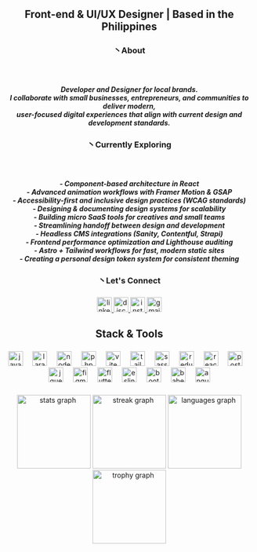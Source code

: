 <h2 align="center">Front-end & UI/UX Designer | Based in the Philippines</h2>

###

<h3 align="center">丶About</h3>

###

<br clear="both">

<h5 align="center">Developer and Designer for local brands.<br> I collaborate with small businesses, entrepreneurs, and communities to deliver modern, <br>user-focused digital experiences that align with current design and development standards.</h5>

###

<h3 align="center">丶Currently Exploring</h3>

###

<br clear="both">

<h5 align="center">- Component-based architecture in React<br>- Advanced animation workflows with Framer Motion & GSAP<br>- Accessibility-first and inclusive design practices (WCAG standards)<br>- Designing & documenting design systems for scalability<br>- Building micro SaaS tools for creatives and small teams<br>- Streamlining handoff between design and development<br>- Headless CMS integrations (Sanity, Contentful, Strapi)<br>- Frontend performance optimization and Lighthouse auditing<br>- Astro + Tailwind workflows for fast, modern static sites<br>- Creating a personal design token system for consistent theming</h5>

###

<h3 align="center">丶Let's Connect</h3>

###

<div align="center">
  <a href="https://www.linkedin.com/in/jefferson-aguilar-b774282b6/" target="_blank">
    <img src="https://img.shields.io/static/v1?message=LinkedIn&logo=linkedin&label=&color=390189&logoColor=&labelColor=&style=for-the-badge" height="30" alt="linkedin logo"  />
  </a>
  <a href="https://guns.lol/purpp" target="_blank">
    <img src="https://img.shields.io/static/v1?message=Discord&logo=discord&label=&color=390189&logoColor=white&labelColor=&style=for-the-badge" height="30" alt="discord logo"  />
  </a>
  <a href="https://www.instagram.com/0reo.runtz/" target="_blank">
    <img src="https://img.shields.io/static/v1?message=Instagram&logo=instagram&label=&color=390189&logoColor=white&labelColor=&style=for-the-badge" height="30" alt="instagram logo"  />
  </a>
  <a href="xyzdraco9@gmail.com" target="_blank">
    <img src="https://img.shields.io/static/v1?message=Gmail&logo=gmail&label=&color=390189&logoColor=white&labelColor=&style=for-the-badge" height="30" alt="gmail logo"  />
  </a>
</div>

###

<h2 align="center">Stack & Tools</h2>

###

<div align="center">
  <img src="https://cdn.simpleicons.org/javascript/F7DF1E" height="30" alt="javascript logo"  />
  <img width="12" />
  <img src="https://cdn.simpleicons.org/laravel/FF2D20" height="30" alt="laravel logo"  />
  <img width="12" />
  <img src="https://cdn.simpleicons.org/nodedotjs/339933" height="30" alt="nodejs logo"  />
  <img width="12" />
  <img src="https://cdn.simpleicons.org/php/777BB4" height="30" alt="php logo"  />
  <img width="12" />
  <img src="https://cdn.simpleicons.org/vite/646CFF" height="30" alt="vite logo"  />
  <img width="12" />
  <img src="https://cdn.simpleicons.org/tailwindcss/06B6D4" height="30" alt="tailwindcss logo"  />
  <img width="12" />
  <img src="https://cdn.simpleicons.org/sass/CC6699" height="30" alt="sass logo"  />
  <img width="12" />
  <img src="https://cdn.simpleicons.org/redux/764ABC" height="30" alt="redux logo"  />
  <img width="12" />
  <img src="https://cdn.simpleicons.org/react/61DAFB" height="30" alt="react logo"  />
  <img width="12" />
  <img src="https://cdn.simpleicons.org/postgresql/4169E1" height="30" alt="postgresql logo"  />
  <img width="12" />
  <img src="https://cdn.simpleicons.org/jquery/0769AD" height="30" alt="jquery logo"  />
  <img width="12" />
  <img src="https://cdn.simpleicons.org/figma/F24E1E" height="30" alt="figma logo"  />
  <img width="12" />
  <img src="https://cdn.simpleicons.org/flutter/02569B" height="30" alt="flutter logo"  />
  <img width="12" />
  <img src="https://cdn.simpleicons.org/eslint/4B32C3" height="30" alt="eslint logo"  />
  <img width="12" />
  <img src="https://cdn.simpleicons.org/bootstrap/7952B3" height="30" alt="bootstrap logo"  />
  <img width="12" />
  <img src="https://cdn.simpleicons.org/babel/F9DC3E" height="30" alt="babel logo"  />
  <img width="12" />
  <img src="https://cdn.simpleicons.org/angular/DD0031" height="30" alt="angularjs logo"  />
</div>

###

<div align="center">
  <img src="https://github-readme-stats.vercel.app/api?username=codingfxii&hide_title=true&hide_rank=true&show_icons=true&include_all_commits=true&count_private=true&disable_animations=false&theme=vision-friendly-dark&locale=en&hide_border=false&order=1" height="150" alt="stats graph"  />
  <img src="https://streak-stats.demolab.com?user=codingfxii&locale=en&mode=daily&theme=vision-friendly-dark&hide_border=false&border_radius=5&order=3" height="150" alt="streak graph"  />
  <img src="https://github-readme-stats.vercel.app/api/top-langs?username=codingfxii&locale=en&hide_title=true&layout=compact&card_width=320&langs_count=5&theme=vision-friendly-dark&hide_border=false&order=2" height="150" alt="languages graph"  />
  <img src="https://github-profile-trophy.vercel.app?username=codingfxii&theme=tokyonight&column=-1&row=1&margin-w=1&margin-h=8&no-bg=true&no-frame=true&order=4" height="150" alt="trophy graph"  />
</div>

###
